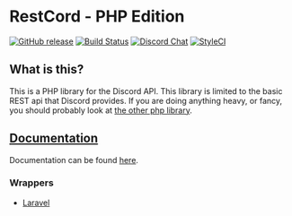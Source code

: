 RestCord - PHP Edition
======================

[![GitHub release](https://img.shields.io/github/release/restcord/restcord.svg)](https://www.github.com/restcord/restcord) [![Build Status](https://travis-ci.org/restcord/restcord.svg?branch=master)](https://travis-ci.org/restcord/restcord) [![Discord Chat](https://img.shields.io/badge/chat-Discord%20API-blue.svg)](https://discord.gg/khC2PP8) [![StyleCI](https://styleci.io/repos/79310512/shield?branch=master)](https://styleci.io/repos/79310512)

What is this?
------------

This is a PHP library for the Discord API. This library is limited to the basic REST api that Discord provides.
If you are doing anything heavy, or fancy, you should probably look at [the other php library][1].

## [Documentation](https://www.restcord.com/)

Documentation can be found [here](https://www.restcord.com/).

### Wrappers

* [Laravel](https://github.com/more-cores/laravel-restcord)


[1]: https://github.com/CharlotteDunois/Yasmin
